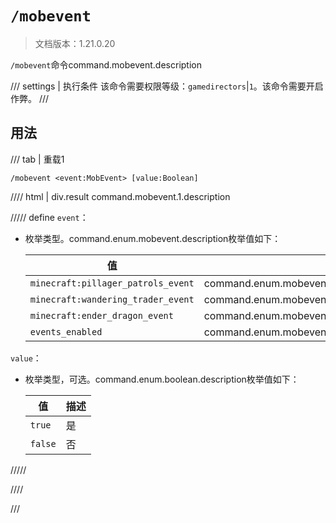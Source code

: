 # `/mobevent`

> 文档版本：1.21.0.20

`/mobevent`命令command.mobevent.description

/// settings | 执行条件
该命令需要权限等级：`gamedirectors`|`1`。该命令需要开启作弊。
///

## 用法

/// tab | 重载1
```mcfunction
/mobevent <event:MobEvent> [value:Boolean]
```

//// html | div.result
command.mobevent.1.description

///// define
`event`：<!-- md:samp MobEvent -->

- 枚举类型。command.enum.mobevent.description枚举值如下：

  |值|描述|
  |---|---|
  |`minecraft:pillager_patrols_event`|command.enum.mobevent.minecraft:pillager_patrols_event|
  |`minecraft:wandering_trader_event`|command.enum.mobevent.minecraft:wandering_trader_event|
  |`minecraft:ender_dragon_event`|command.enum.mobevent.minecraft:ender_dragon_event|
  |`events_enabled`|command.enum.mobevent.events_enabled|


`value`：<!-- md:samp Boolean -->

- 枚举类型，可选。command.enum.boolean.description枚举值如下：

  |值|描述|
  |---|---|
  |`true`|是|
  |`false`|否|



/////

////

///
